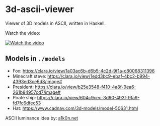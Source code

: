 # 3d-ascii-viewer

Viewer of 3D models in ASCII, written in Haskell.

Watch the video:

[![Watch the video](http://i3.ytimg.com/vi/9jz0URxcr3o/hqdefault.jpg)](https://www.youtube.com/watch?v=9jz0URxcr3o)

## Models in `./models`

* Fox: https://clara.io/view/1a03ac6b-d6b5-4c2d-9f1a-c80068311396
* Minecraft steve: https://clara.io/view/1edd3bc9-ebaf-4bc2-b994-4393ed3ce6d8/image#
* President: https://clara.io/view/b25e3548-f410-4a8f-9ea6-261b84957cd7/image#
* Pirate ship: https://clara.io/view/604c9cec-3d90-493f-9fa9-fd7fc6dfec53
* Hat: https://www.cadnav.com/3d-models/model-50631.html

ASCII luminance idea by: [a1k0n.net](https://www.a1k0n.net/2011/07/20/donut-math.html)
